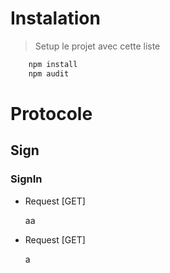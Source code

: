 # Instalation

> Setup le projet avec cette liste
```sh
    npm install
    npm audit
```

# Protocole

## Sign

### SignIn

+ Request [GET]

    aa

+ Request [GET]

    a